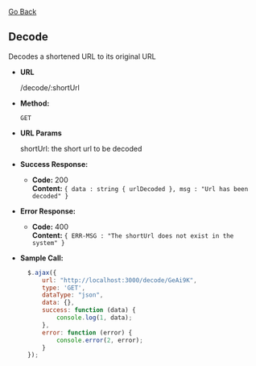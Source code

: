 [Go Back](https://github.com/alvaroassmus/indicinaUrl#readme)

**Decode**
----
Decodes a shortened URL to its original URL

* **URL**

  /decode/:shortUrl

* **Method:**

  `GET`

* **URL Params**

  shortUrl: the short url to be decoded

* **Success Response:**

    * **Code:** 200 <br />
      **Content:** `{ data : string { urlDecoded }, msg : "Url has been decoded" }`

* **Error Response:**

    * **Code:** 400 <br />
      **Content:** `{ ERR-MSG : "The shortUrl does not exist in the system" }`
* **Sample Call:**

  ```javascript
    $.ajax({
        url: "http://localhost:3000/decode/GeAi9K",
        type: 'GET',
        dataType: "json",
        data: {},
        success: function (data) {
            console.log(1, data);
        },
        error: function (error) {
            console.error(2, error);
        }
    });
  ```
